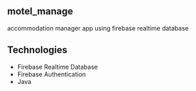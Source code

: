 ## motel_manage
accommodation manager app using firebase realtime database

## Technologies
- Firebase Realtime Database
- Firebase Authentication
- Java
